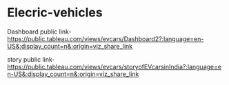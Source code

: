 # Elecric-vehicles

Dashboard public link-https://public.tableau.com/views/evcars/Dashboard2?:language=en-US&:display_count=n&:origin=viz_share_link

story public link-https://public.tableau.com/views/evcars/storyofEVcarsinIndia?:language=en-US&:display_count=n&:origin=viz_share_link

